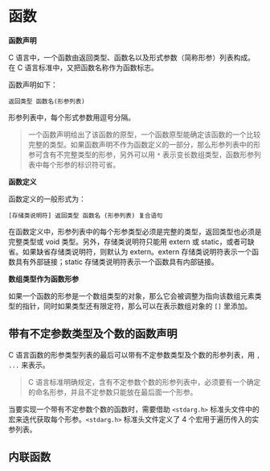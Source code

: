 # 函数

**函数声明**

C 语言中，一个函数由返回类型、函数名以及形式参数（简称形参）列表构成。在 C 语言标准中，又把函数名称作为函数标志。

函数声明如下：

```
返回类型 函数名(形参列表)
```

形参列表中，每个形式参数用逗号分隔。

> 一个函数声明给出了该函数的原型，一个函数原型能确定该函数的一个比较完整的类型。如果函数声明不作为函数定义的一部分，那么形参列表中的形参可含有不完整类型的形参，另外可以用 `*` 表示变长数组类型，函数形参列表中每个形参的标识符可省。

**函数定义**

函数定义的一般形式为：

```
[存储类说明符] 返回类型 函数名 (形参列表) 复合语句
```

在函数定义中，形参列表中的每个形参类型必须是完整的类型，返回类型也必须是完整类型或 void 类型。另外，存储类说明符只能用 extern 或 static，或者可缺省。如果缺省存储类说明符，则默认为 extern。extern 存储类说明符表示一个函数具有外部链接；static 存储类说明符表示一个函数具有内部链接。

**数组类型作为函数形参**

如果一个函数的形参是一个数组类型的对象，那么它会被调整为指向该数组元素类型的指针，同时如果类型还有限定符，那么可以在表示数组对象的 `[]` 里添加。

## **带有不定参数类型及个数的函数声明**

C 语言函数的形参类型列表的最后可以带有不定参数类型及个数的形参列表，用 `, ...` 来表示。

> C 语言标准明确规定，含有不定参数个数的形参列表中，必须要有一个确定的命名形参，并且不定参数只能放在最后面一个形参。

当要实现一个带有不定参数个数的函数时，需要借助 `<stdarg.h>` 标准头文件中的宏来迭代获取每个形参。`<stdarg.h>` 标准头文件定义了 4 个宏用于遍历传入的实参列表。

## 内联函数